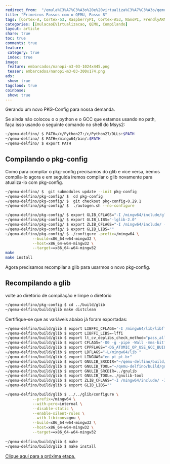 ```yaml
---
redirect_from:  "/emula%C3%A7%C3%A3o%20e%20virtualiza%C3%A7%C3%A3o/qemu/compilando/Primeiros_Passos_com_o_QEMU-parte-8/"
title: "Primeiros Passos com o QEMU, Passo 8" 
tags: [Cortex-A, Cortex-53, RaspberryPI, Cortex-A53, NanoPI, FrendlyARM, ARM, Intel, TBB,  Emulação, Virtualização, KVM, QEMU, VMware, VirtualBox, VBox, Hiper-V, Xen, GNU ARM Eclipse, Eclipse, Windows, RTOS, uOS, ]
categories: [EmulacaoEVirtualizacao, QEMU, Compilando]
layout: article
share: true
toc: true
comments: true
feature:
 category: true
 index: true
image:
 feature: embarcados/nanopi-m3-03-1024x445.png
 teaser: embarcados/nanopi-m3-03-300x174.png
ads: 
 show: true
tagcloud: true
coinbase:
 show: true
---
```

Gerando um novo PKG-Config para nossa demanda.

<!--more-->

Se ainda não colocou o o python e o GCC que estamos usando no path, faça isso usando o seguinte comando no shell do Msys2:

```sh
~/qemu-delfino/ $ PATH=/c/Python27:/c/Python27/DLLs:$PATH
~/qemu-delfino/ $ PATH=/mingw64/bin/:$PATH
~/qemu-delfino/ $ export PATH
```

## Compilando o pkg-config

Como para compilar o pkg-config precisamos do glib e vice versa, iremos compila-lo agora e em seguida iremos compilar o glib novamente para atualiza-lo com pkg-config.

```sh
~/qemu-delfino/ $  git submodules update --init pkg-config
~/qemu-delfino/pkg-config/ $  cd pkg-config
~/qemu-delfino/pkg-config/ $  git checkout pkg-config-0.29.1
~/qemu-delfino/pkg-config/ $  ./autogen.sh --no-configure 
```


```sh
~/qemu-delfino/pkg-config/ $ export GLIB_CFLAGS="-I /mingw64/include/glib-2.0 -I /mingw64/lib/glib-2.0/include"
~/qemu-delfino/pkg-config/ $ export GLIB_LIBS="-lglib-2.0"
~/qemu-delfino/pkg-config/ $ export ZLIB_CFLAGS="-I /mingw64/include/ -I /mingw64/include"
~/qemu-delfino/pkg-config/ $ export GLIB_LIBS=""
~/qemu-delfino/pkg-config/ $ ./configure -prefix=/mingw64 \
            --build=x86_64-w64-mingw32 \
            --host=x86_64-w64-mingw32 \
            --target==x86_64-w64-mingw32 
make
make install
```

Agora precisamos recompilar a glib para usarmos o novo pkg-config.

## Recompilando a glib


volte ao diretório de compilação e limpe o diretório

```sh
~/qemu-delfino/pkg-config $ cd ../build/glib
~/qemu-delfino/build/glib make distclean
```

Certifique-se que as variáveis abaixo já foram exportadas:

```sh
~/qemu-delfino/build/glib $ export LIBFFI_CFLAGS='-I /mingw64/lib/libffi-3.99999/include'
~/qemu-delfino/build/glib $ export LIBFFI_LIBS=-lffi
~/qemu-delfino/build/glib $ export lt_cv_deplibs_check_method="pass_all"
~/qemu-delfino/build/glib $ export CFLAGS="-O0 -g -pipe -Wall -mms-bitfields -mthreads -I/mingw64/include"
~/qemu-delfino/build/glib $ export CPPFLAGS="-DG_ATOMIC_OP_USE_GCC_BUILTINS=1"
~/qemu-delfino/build/glib $ export LDFLAGS="-L/mingw64/lib "
~/qemu-delfino/build/glib $ export LINGUAS="en pt pt-br"
~/qemu-delfino/build/glib $ export GNULIB_SRCDIR="~/qemu-delfino/build/gnulib"  
~/qemu-delfino/build/glib $ export GNULIB_TOOL="~/qemu-delfino/build/gnulib-tool"
~/qemu-delfino/build/glib $ export GNULIB_SRCDIR=../gnulib 
~/qemu-delfino/build/glib $ export GNULIB_TOOL=../gnulib-tool 
~/qemu-delfino/build/glib $ export ZLIB_CFLAGS="-I /mingw64/include/ -I /mingw64/include"
~/qemu-delfino/build/glib $ export GLIB_LIBS=""
```

```sh
~/qemu-delfino/build/glib $ ../../glib/configure \
            --prefix=/mingw64 \
            --with-pcre=internal \
            --disable-static \
            --enable-silent-rules \
            --with-libiconv=gnu \
            --build=x86_64-w64-mingw32 \
            --host=x86_64-w64-mingw32 \
            --target==x86_64-w64-mingw32 
            
~/qemu-delfino/build/glib $ make
~/qemu-delfino/build/glib $ make install
```

[Clique aqui para a próxima etapa.](http://carlosdelfino.eti.br/emulacaoevirtualizacao/qemu/compilando/Primeiros_Passos_com_o_QEMU-passo-9/)